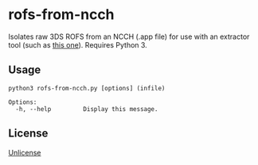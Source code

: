 # rofs-from-ncch
Isolates raw 3DS ROFS from an NCCH (.app file) for use with an extractor tool (such as [this one](https://github.com/PabloMK7/rofs_dumper)). Requires Python 3.

## Usage
```
python3 rofs-from-ncch.py [options] (infile)

Options:
  -h, --help         Display this message.
```

## License
[Unlicense](https://github.com/MisterSheeple/rofs-from-ncch/blob/main/LICENSE)
